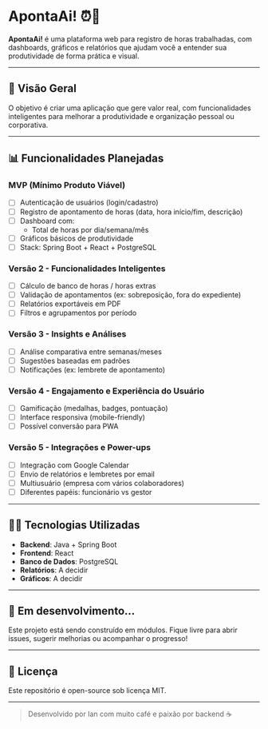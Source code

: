 # ApontaAi! ⏰️📅

**ApontaAi!** é uma plataforma web para registro de horas trabalhadas, com dashboards, gráficos e relatórios que ajudam você a entender sua produtividade de forma prática e visual.

---

## 🚀 Visão Geral
O objetivo é criar uma aplicação que gere valor real, com funcionalidades inteligentes para melhorar a produtividade e organização pessoal ou corporativa.

---

## 📊 Funcionalidades Planejadas

### MVP (Mínimo Produto Viável)
- [ ] Autenticação de usuários (login/cadastro)
- [ ] Registro de apontamento de horas (data, hora início/fim, descrição)
- [ ] Dashboard com:
  - Total de horas por dia/semana/mês
- [ ] Gráficos básicos de produtividade
- [ ] Stack: Spring Boot + React + PostgreSQL

### Versão 2 - Funcionalidades Inteligentes
- [ ] Cálculo de banco de horas / horas extras
- [ ] Validação de apontamentos (ex: sobreposição, fora do expediente)
- [ ] Relatórios exportáveis em PDF
- [ ] Filtros e agrupamentos por período

### Versão 3 - Insights e Análises
- [ ] Análise comparativa entre semanas/meses
- [ ] Sugestões baseadas em padrões
- [ ] Notificações (ex: lembrete de apontamento)

### Versão 4 - Engajamento e Experiência do Usuário
- [ ] Gamificação (medalhas, badges, pontuação)
- [ ] Interface responsiva (mobile-friendly)
- [ ] Possível conversão para PWA

### Versão 5 - Integrações e Power-ups
- [ ] Integração com Google Calendar 
- [ ] Envio de relatórios e lembretes por email
- [ ] Multiusuário (empresa com vários colaboradores)
- [ ] Diferentes papéis: funcionário vs gestor

---

## 🧑‍💻 Tecnologias Utilizadas
- **Backend**: Java + Spring Boot
- **Frontend**: React
- **Banco de Dados**: PostgreSQL
- **Relatórios**: A decidir
- **Gráficos**: A decidir

---

## 🚧 Em desenvolvimento...
Este projeto está sendo construído em módulos. Fique livre para abrir issues, sugerir melhorias ou acompanhar o progresso!

---

## 💼 Licença
Este repositório é open-source sob licença MIT. 

---

> Desenvolvido por Ian com muito café e paixão por backend ☕️
